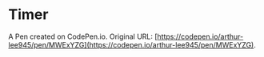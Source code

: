 # Timer

A Pen created on CodePen.io. Original URL: [https://codepen.io/arthur-lee945/pen/MWExYZG](https://codepen.io/arthur-lee945/pen/MWExYZG).


